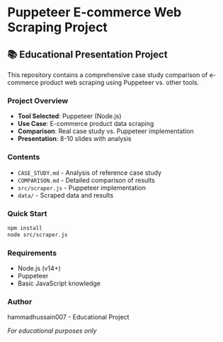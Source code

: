 # Puppeteer E-commerce Web Scraping Project

## 📚 Educational Presentation Project

This repository contains a comprehensive case study comparison of e-commerce product web scraping using Puppeteer vs. other tools.

### Project Overview
- **Tool Selected**: Puppeteer (Node.js)
- **Use Case**: E-commerce product data scraping
- **Comparison**: Real case study vs. Puppeteer implementation
- **Presentation**: 8-10 slides with analysis

### Contents
- `CASE_STUDY.md` - Analysis of reference case study
- `COMPARISON.md` - Detailed comparison of results
- `src/scraper.js` - Puppeteer implementation
- `data/` - Scraped data and results

### Quick Start
```bash
npm install
node src/scraper.js
```

### Requirements
- Node.js (v14+)
- Puppeteer
- Basic JavaScript knowledge

### Author
hammadhussain007 - Educational Project

*For educational purposes only*